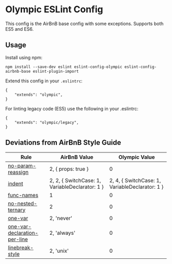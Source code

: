 # Olympic ESLint Config

This config is the AirBnB base config with some exceptions. Supports both ES5 and ES6.

## Usage

Install using npm:
```
npm install --save-dev eslint eslint-config-olympic eslint-config-airbnb-base eslint-plugin-import
```

Extend this config in your `.eslintrc`:
```
{
    "extends": "olympic",
}
```

For linting legacy code (ES5) use the following in your .eslintrc:
```
{
    "extends": "olympic/legacy",
}
```

## Deviations from AirBnB Style Guide

| Rule              | AirBnB Value                                   | Olympic Value                                  |
|-------------------|------------------------------------------------|------------------------------------------------|
| [no-param-reassign](http://eslint.org/docs/rules/no-param-reassign) | 2, { props: true }                             | 0                                              |
| [indent](http://eslint.org/docs/rules/indent) | 2, 2, { SwitchCase: 1, VariableDeclarator: 1 } | 2, 4, { SwitchCase: 1, VariableDeclarator: 1 } |
| [func-names](http://eslint.org/docs/rules/func-names) | 1                                              | 0                                              |
| [no-nested-ternary](http://eslint.org/docs/rules/no-nested-ternary) | 2                                              | 0                                              |
| [one-var](http://eslint.org/docs/rules/one-var) | 2, 'never' | 0
| [one-var-declaration-per-line](http://eslint.org/docs/rules/one-var-declaration-per-line) | 2, 'always' | 0
| [linebreak-style](http://eslint.org/docs/rules/linebreak-style) | 2, 'unix' | 0
